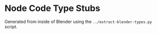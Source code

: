 # Node Code Type Stubs

Generated from inside of Blender using the `../extract-blender-types.py` script.
